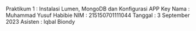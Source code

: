Praktikum 1 : Instalasi Lumen, MongoDB dan Konfigurasi APP Key
Nama : Muhammad Yusuf Habibie
NIM : 215150701111044
Tanggal : 3 September 2023
Asisten : Iqbal Biondy

